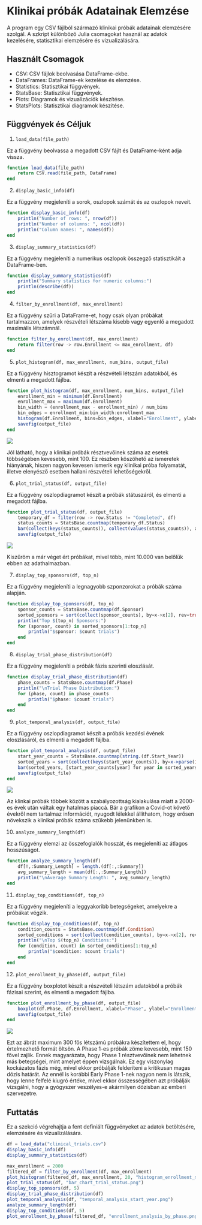 # Klinikai próbák Adatainak Elemzése

A program egy CSV fájlból származó klinikai próbák adatainak elemzésére szolgál. A szkript különböző Julia csomagokat használ az adatok kezelésére, statisztikai elemzésére és vizualizálására.

## Használt Csomagok
- CSV: CSV fájlok beolvasása DataFrame-ekbe.
- DataFrames: DataFrame-ek kezelése és elemzése.
- Statistics: Statisztikai függvények.
- StatsBase: Statisztikai függvények.
- Plots: Diagramok és vizualizációk készítése.
- StatsPlots: Statisztikai diagramok készítése.

## Függvények és Céljuk
1. `load_data(file_path)`

Ez a függvény beolvassa a megadott CSV fájlt és DataFrame-ként adja vissza.

```julia
function load_data(file_path)
    return CSV.read(file_path, DataFrame)
end
```
2. `display_basic_info(df)`

Ez a függvény megjeleníti a sorok, oszlopok számát és az oszlopok neveit.

```julia
function display_basic_info(df)
    println("Number of rows: ", nrow(df))
    println("Number of columns: ", ncol(df))
    println("Column names: ", names(df))
end
```
3. `display_summary_statistics(df)`

Ez a függvény megjeleníti a numerikus oszlopok összegző statisztikáit a DataFrame-ben.

```julia
function display_summary_statistics(df)
    println("Summary statistics for numeric columns:")
    println(describe(df))
end
```

4. `filter_by_enrollment(df, max_enrollment)`

Ez a függvény szűri a DataFrame-et, hogy csak olyan próbákat tartalmazzon, amelyek részvételi létszáma kisebb vagy egyenlő a megadott maximális létszámnál.

```julia
function filter_by_enrollment(df, max_enrollment)
    return filter(row -> row.Enrollment <= max_enrollment, df)
end
```

5. `plot_histogram(df, max_enrollment, num_bins, output_file)`

Ez a függvény hisztogramot készít a részvételi létszám adatokból, és elmenti a megadott fájlba.

```julia
function plot_histogram(df, max_enrollment, num_bins, output_file)
    enrollment_min = minimum(df.Enrollment)
    enrollment_max = maximum(df.Enrollment)
    bin_width = (enrollment_max - enrollment_min) / num_bins
    bin_edges = enrollment_min:bin_width:enrollment_max
    histogram(df.Enrollment, bins=bin_edges, xlabel="Enrollment", ylabel="Frequency", title="Histogram of Enrollment (Max $(max_enrollment))")
    savefig(output_file)
end
```

![](histogram_enrollment_max.png)

Jól látható, hogy a klinikai próbák résztvevőinek száma az esetek többségében kevesebb, mint 100. Ez részben köszöhető az ismeretek hiányának, hiszen nagyon kevesen ismerik egy klinikai próba folyamatát, illetve elenyésző esetben hallani részvételi lehetőségekről. 

6. `plot_trial_status(df, output_file)`

Ez a függvény oszlopdiagramot készít a próbák státuszáról, és elmenti a megadott fájlba.

```julia
function plot_trial_status(df, output_file)
    temporary_df = filter(row -> row.Status != "Completed", df)
    status_counts = StatsBase.countmap(temporary_df.Status)
    bar(collect(keys(status_counts)), collect(values(status_counts)), xlabel="Status", ylabel="Count", title="Trial Status", xticks=:auto, xrotation=45)
    savefig(output_file)
```

![](bar_chart_trial_status.png)

Kiszűröm a már véget ért próbákat, mivel több, mint 10.000 van belőlük ebben az adathalmazban.

7. `display_top_sponsors(df, top_n)`

Ez a függvény megjeleníti a legnagyobb szponzorokat a próbák száma alapján.

```julia
function display_top_sponsors(df, top_n)
    sponsor_counts = StatsBase.countmap(df.Sponsor)
    sorted_sponsors = sort(collect(sponsor_counts), by=x->x[2], rev=true)
    println("Top $(top_n) Sponsors:")
    for (sponsor, count) in sorted_sponsors[1:top_n]
        println("$sponsor: $count trials")
    end
end
```

8. `display_trial_phase_distribution(df)`

Ez a függvény megjeleníti a próbák fázis szerinti eloszlását.

```julia
function display_trial_phase_distribution(df)
    phase_counts = StatsBase.countmap(df.Phase)
    println("\nTrial Phase Distribution:")
    for (phase, count) in phase_counts
        println("$phase: $count trials")
    end
end
```

9. `plot_temporal_analysis(df, output_file)`

Ez a függvény oszlopdiagramot készít a próbák kezdési évének eloszlásáról, és elmenti a megadott fájlba.

```julia
function plot_temporal_analysis(df, output_file)
    start_year_counts = StatsBase.countmap(string.(df.Start_Year))
    sorted_years = sort(collect(keys(start_year_counts)), by=x->parse(Int, x))
    bar(sorted_years, [start_year_counts[year] for year in sorted_years], xlabel="Start Year", ylabel="Number of Trials", title="Clinical Trials by Start Year")
    savefig(output_file)
end
```

![](temporal_analysis_start_year.png)

Az klinkai próbák többek között a szabályozottság kialakulása miatt a 2000-es évek után váltak egy hatalmas piaccá. Bár a grafikon a Covid-ot követő évekről nem tartalmaz információt, nyugodt lélekkel állíthatom, hogy erősen növekszik a klinikai próbák száma szűkebb jelenünkben is.

10. `analyze_summary_length(df)`

Ez a függvény elemzi az összefoglalók hosszát, és megjeleníti az átlagos hosszúságot.

```julia
function analyze_summary_length(df)
    df[!,:Summary_Length] = length.(df[:,:Summary])
    avg_summary_length = mean(df[:,:Summary_Length])
    println("\nAverage Summary Length: ", avg_summary_length)
end
```

11. `display_top_conditions(df, top_n)`

Ez a függvény megjeleníti a leggyakoribb betegségeket, amelyekre a próbákat végzik.

```julia
function display_top_conditions(df, top_n)
    condition_counts = StatsBase.countmap(df.Condition)
    sorted_conditions = sort(collect(condition_counts), by=x->x[2], rev=true)
    println("\nTop $(top_n) Conditions:")
    for (condition, count) in sorted_conditions[1:top_n]
        println("$condition: $count trials")
    end
end
```

12. `plot_enrollment_by_phase(df, output_file)`

Ez a függvény boxplotot készít a részvételi létszám adatokból a próbák fázisai szerint, és elmenti a megadott fájlba.

```julia
function plot_enrollment_by_phase(df, output_file)
    boxplot(df.Phase, df.Enrollment, xlabel="Phase", ylabel="Enrollment", title="Enrollment by Trial Phase", xticks=:auto, xrotation=45)
    savefig(output_file)
end
```

![](enrollment_analysis_by_phase_300.png)

Ezt az ábrát maximum 300 fős létszámú próbákra készítettem el, hogy értelmezhető formát öltsön. A Phase 1-es próbák zöme kevesebb, mint 150 fővel zajlik. Ennek magyarázata, hogy Phase 1 résztvevőinek nem lehetnek más betegségei, mint amelyet éppen vizsgálnak. Ez egy viszonylag kockázatos fázis még, mivel ekkor próbálják felderíteni a kritikusan magas dózis határát. Az ennél is korábbi Early Phase 1-nek nagyon nem is látszik, hogy lenne felfelé kiugró értéke, mivel ekkor összességében azt próbálják vizsgálni, hogy a gyógyszer veszélyes-e akármilyen dózisban az emberi szervezetre.

## Futtatás
Ez a szekció végrehajtja a fent definiált függvényeket az adatok betöltésére, elemzésére és vizualizálására.

```julia
df = load_data("clinical_trials.csv")
display_basic_info(df)
display_summary_statistics(df)

max_enrollment = 2000
filtered_df = filter_by_enrollment(df, max_enrollment)
plot_histogram(filtered_df, max_enrollment, 20, "histogram_enrollment_max.png")
plot_trial_status(df, "bar_chart_trial_status.png")
display_top_sponsors(df, 5)
display_trial_phase_distribution(df)
plot_temporal_analysis(df, "temporal_analysis_start_year.png")
analyze_summary_length(df)
display_top_conditions(df, 5)
plot_enrollment_by_phase(filtered_df, "enrollment_analysis_by_phase.png")
```